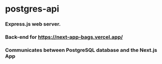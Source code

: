 ﻿# postgres-api

### Express.js web server. 
### Back-end for https://next-app-bags.vercel.app/
### Communicates between PostgreSQL database and the Next.js App
